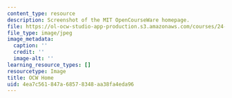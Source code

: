 ```yaml
---
content_type: resource
description: Screenshot of the MIT OpenCourseWare homepage.
file: https://ol-ocw-studio-app-production.s3.amazonaws.com/courses/24-910-topics-in-linguistic-theory-laboratory-phonology-spring-2007/4ea7c561847a68578348aa38fa4eda96_hme_prof2.jpg
file_type: image/jpeg
image_metadata:
  caption: ''
  credit: ''
  image-alt: ''
learning_resource_types: []
resourcetype: Image
title: OCW Home
uid: 4ea7c561-847a-6857-8348-aa38fa4eda96
---
```

